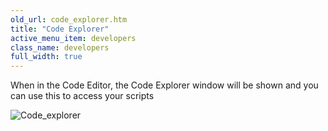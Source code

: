 ```yaml
---
old_url: code_explorer.htm
title: "Code Explorer"
active_menu_item: developers
class_name: developers
full_width: true
---
```



When in the Code Editor, the Code Explorer window will be shown and you can use this to access your scripts

![Code\_explorer](/img/docs/code_explorer.zoom81.png)

